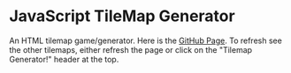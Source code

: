 # JavaScript TileMap Generator
An HTML tilemap game/generator. Here is the [GitHub Page](https://samanthacbajis.github.io/index.html). To refresh see the other tilemaps, either refresh the page or click on the "Tilemap Generator!" header at the top. 